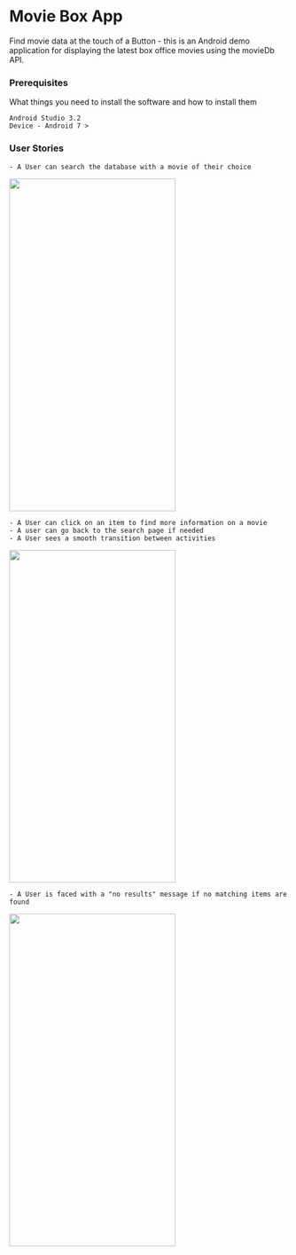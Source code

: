 # Movie Box App

Find movie data at the touch of a Button - this is an Android demo application for displaying the latest box office movies using the movieDb API. 

### Prerequisites

What things you need to install the software and how to install them

```
Android Studio 3.2
Device - Android 7 > 
```
### User Stories

```
- A User can search the database with a movie of their choice
```

<img src="https://github.com/fashbot/movie_box_app/blob/master/GIf0.gif" width="300" height="600" />

```
- A User can click on an item to find more information on a movie
- A user can go back to the search page if needed
- A User sees a smooth transition between activities
```

<img src="https://github.com/fashbot/movie_box_app/blob/master/gif02.gif" width="300" height="600" />


```
- A User is faced with a "no results" message if no matching items are found
```

<img src="https://github.com/fashbot/movie_box_app/blob/master/gif01.gif" width="300" height="600" />

